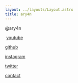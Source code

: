 ```yaml
---
layout: ../layouts/Layout.astro
title: ary4n
---
```

<!-- Markdown Preview - https://dillinger.io/ -->
@ary4n

‎ 
[youtube](https://www.youtube.com/@ar4yn)

[github](https://github.com/ar4yn)

[instagram](https://www.instagram.com/ar4yn_/)

[twitter](https://twitter.com/x)

[contact](/contact)
